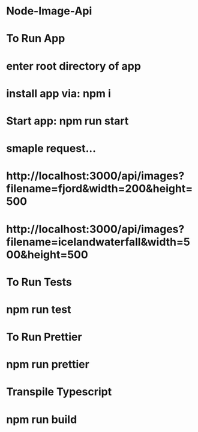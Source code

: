 # Node-Image-Api

# To Run App
# enter root directory of app
# install app via: npm i
# Start app: npm run start

# smaple request...
# http://localhost:3000/api/images?filename=fjord&width=200&height=500
# http://localhost:3000/api/images?filename=icelandwaterfall&width=500&height=500

# To Run Tests
# npm run test

# To Run Prettier
# npm run prettier

# Transpile Typescript
# npm run build

